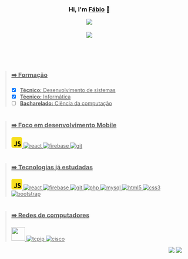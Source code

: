 ### <div align="center"> Hi, I'm [Fábio](https://fabio-vitorio.netlify.app) 🤖 </div>
<div align="center">
  <img src="https://readme-typing-svg.demolab.com?font=Fira+Code&size=12&pause=1000&color=D2D2D2&width=110&height=30&lines=Web+Developer"/>
</div>
<br>

<div align="center">
  <img height="290em" src="https://github-readme-stats.vercel.app/api/top-langs/?username=fabioVitorio&langs_count=4"/>
  <a href="https://github.com/fabioVitorio">
</div>

<br><br>
#
> ### ➡️ Formação
>- [x] **Técnico:** Desenvolvimento de sistemas
>- [x] **Técnico:** Informática
>- [ ] **Bacharelado:** Ciência da computação
#
> ### ➡️ Foco em desenvolvimento Mobile
><p align="left"> 
  ><img src="https://github.com/micaeliteixeira/micaeliteixeira/blob/master/icons/javascript.png" alt="javascript" width="29" height="29"/>
  ><img src="https://upload.wikimedia.org/wikipedia/commons/thumb/a/a7/React-icon.svg/2300px-React-icon.svg.png" alt="react" width="33" height="30"/>
  ><img src="https://firebase.google.com/static/downloads/brand-guidelines/PNG/logo-logomark.png?hl=pt-br" alt="firebase" width="28" height="31"/>
  ><img src="https://git-scm.com/images/logos/downloads/Git-Icon-1788C.png" alt="git" width="33" height="33" />
</p>
  
#
> ### ➡️ Tecnologias já estudadas
><p align="left"> 
  ><img src="https://github.com/micaeliteixeira/micaeliteixeira/blob/master/icons/javascript.png" alt="javascript" width="29" height="29"/>
  ><img src="https://upload.wikimedia.org/wikipedia/commons/thumb/a/a7/React-icon.svg/2300px-React-icon.svg.png" alt="react" width="33" height="30"/>
  ><img src="https://firebase.google.com/static/downloads/brand-guidelines/PNG/logo-logomark.png?hl=pt-br" alt="firebase" width="28" height="31"/>
  ><img src="https://git-scm.com/images/logos/downloads/Git-Icon-1788C.png" alt="git" width="33" height="33" />
  ><img src="https://php-cl.com/img/CORE-PHP-ADVANCED-20210817.png" alt="php" width="37" height="37"/>
  ><img src="https://www.freepnglogos.com/uploads/logo-mysql-png/logo-mysql-mysql-logo-png-images-are-download-crazypng-21.png" alt="mysql" width="37" height="37" />
  ><img src="https://cdn3.iconfinder.com/data/icons/popular-services-brands/512/html5-512.png" alt="html5" width="37" height="37"/>
  ><img src="https://cdn1.iconfinder.com/data/icons/social-media-logos-7/64/css-3-512.png" alt="css3" width="35" height="35"/>
  ><img src="https://icon-library.com/images/bootstrap-icon-png/bootstrap-icon-png-28.jpg" alt="bootstrap" width="35" height="35"/> 
</p>

#
> ### ➡️ Redes de computadores
><p align="left"> 
  ><img src="https://merch.mikrotik.com/cdn/shop/files/512.png?v=1657867177" width="37" height="37"/>
  ><img src="https://www.ccnahub.com/wp-content/uploads/2013/10/TCPIPRN.png" alt="tcpip" width="39" height="39"/>
  ><img src="https://assets-global.website-files.com/63eef1be981a383fb127661f/6470af726e7f562eb85dd604_Frame%2096236.png" alt="cisco" width="39" height="39"/>
</p>

<div align="right">
 <a href="https://drive.google.com/file/d/1i4ObgA6Hvek3zYHzVgYNjC4YC5qt1J1k/view?usp=sharing" target="_blank"><img src="https://img.shields.io/badge/-Curriculo-%329542?style=for-the-badge&logo=&logoColor=white" target="_blank"></a> 
  <a href="https://www.linkedin.com/in/fabio-vitorio/" target="_blank"><img src="https://img.shields.io/badge/-LinkedIn-%230077B5?style=for-the-badge&logo=linkedin&logoColor=white" target="_blank"></a> 
  </div>
  
